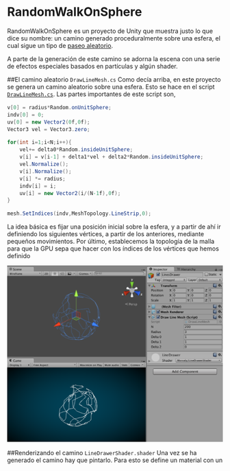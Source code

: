 # RandomWalkOnSphere

RandomWalkOnSphere es un proyecto de Unity que muestra justo lo que dice su nombre: un camino generado proceduralmente sobre una esfera, el cual sigue un tipo de [paseo aleatorio](https://en.wikipedia.org/wiki/Random_walk).

A parte de la generación de este camino se adorna la escena con una serie de efectos especiales basados en partículas y algún shader.

##El camino aleatorio `DrawLineMesh.cs`
Como decía arriba, en este proyecto se genera un camino aleatorio sobre una esfera. Esto se hace en el script [`DrawLineMesh.cs`](/Assets/Scripts/DrawLineMesh.cs). Las partes importantes de este script son,

```csharp
v[0] = radius*Random.onUnitSphere;
indv[0] = 0;
uv[0] = new Vector2(0f,0f);
Vector3 vel = Vector3.zero;
```
```csharp
for(int i=1;i<N;i++){
	vel+= delta0*Random.insideUnitSphere;
	v[i] = v[i-1] + delta1*vel + delta2*Random.insideUnitSphere;
	vel.Normalize();
	v[i].Normalize();
	v[i] *= radius;
	indv[i] = i;
	uv[i] = new Vector2(i/(N-1f),0f);
}
```
```csharp
mesh.SetIndices(indv,MeshTopology.LineStrip,0);
```

La idea básica es fijar una posición inicial sobre la esfera, y a partir de ahí ir definiendo los siguientes vértices, a partir de los anteriores, mediante pequeños movimientos. Por último, establecemos la topología de la malla para que la GPU sepa que hacer con los índices de los vértices que hemos definido 

![img01](/img/img01.png)

##Renderizando el camino `LineDrawerShader.shader`
Una vez se ha generado el camino hay que pintarlo. Para esto se define un material con un


